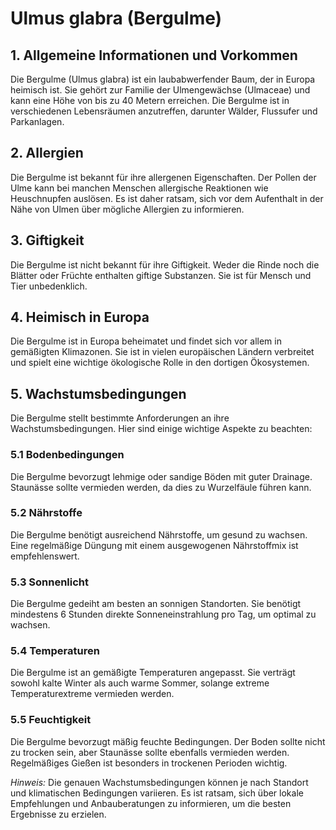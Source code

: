 # Ulmus glabra (Bergulme)

## 1. Allgemeine Informationen und Vorkommen
Die Bergulme (Ulmus glabra) ist ein laubabwerfender Baum, der in Europa heimisch ist. Sie gehört zur Familie der Ulmengewächse (Ulmaceae) und kann eine Höhe von bis zu 40 Metern erreichen. Die Bergulme ist in verschiedenen Lebensräumen anzutreffen, darunter Wälder, Flussufer und Parkanlagen.

## 2. Allergien
Die Bergulme ist bekannt für ihre allergenen Eigenschaften. Der Pollen der Ulme kann bei manchen Menschen allergische Reaktionen wie Heuschnupfen auslösen. Es ist daher ratsam, sich vor dem Aufenthalt in der Nähe von Ulmen über mögliche Allergien zu informieren.

## 3. Giftigkeit
Die Bergulme ist nicht bekannt für ihre Giftigkeit. Weder die Rinde noch die Blätter oder Früchte enthalten giftige Substanzen. Sie ist für Mensch und Tier unbedenklich.

## 4. Heimisch in Europa
Die Bergulme ist in Europa beheimatet und findet sich vor allem in gemäßigten Klimazonen. Sie ist in vielen europäischen Ländern verbreitet und spielt eine wichtige ökologische Rolle in den dortigen Ökosystemen.

## 5. Wachstumsbedingungen
Die Bergulme stellt bestimmte Anforderungen an ihre Wachstumsbedingungen. Hier sind einige wichtige Aspekte zu beachten:

### 5.1 Bodenbedingungen
Die Bergulme bevorzugt lehmige oder sandige Böden mit guter Drainage. Staunässe sollte vermieden werden, da dies zu Wurzelfäule führen kann.

### 5.2 Nährstoffe
Die Bergulme benötigt ausreichend Nährstoffe, um gesund zu wachsen. Eine regelmäßige Düngung mit einem ausgewogenen Nährstoffmix ist empfehlenswert.

### 5.3 Sonnenlicht
Die Bergulme gedeiht am besten an sonnigen Standorten. Sie benötigt mindestens 6 Stunden direkte Sonneneinstrahlung pro Tag, um optimal zu wachsen.

### 5.4 Temperaturen
Die Bergulme ist an gemäßigte Temperaturen angepasst. Sie verträgt sowohl kalte Winter als auch warme Sommer, solange extreme Temperaturextreme vermieden werden.

### 5.5 Feuchtigkeit
Die Bergulme bevorzugt mäßig feuchte Bedingungen. Der Boden sollte nicht zu trocken sein, aber Staunässe sollte ebenfalls vermieden werden. Regelmäßiges Gießen ist besonders in trockenen Perioden wichtig.

*Hinweis:* Die genauen Wachstumsbedingungen können je nach Standort und klimatischen Bedingungen variieren. Es ist ratsam, sich über lokale Empfehlungen und Anbauberatungen zu informieren, um die besten Ergebnisse zu erzielen.
